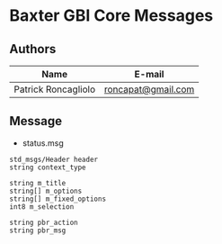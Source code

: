 # Baxter GBI Core Messages

## Authors

| Name | E-mail |
|------|--------|
| Patrick Roncagliolo | roncapat@gmail.com |

## Message

* status.msg
```
std_msgs/Header header
string context_type

string m_title
string[] m_options
string[] m_fixed_options
int8 m_selection

string pbr_action
string pbr_msg
```
